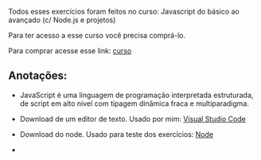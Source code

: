 Todos esses exercícios foram feitos no curso: Javascript do básico ao avançado (c/ Node.js e projetos)

Para ter acesso a esse curso você precisa comprá-lo.

Para comprar acesse esse link: [curso](https://www.udemy.com/course/javascript-do-basico-ao-avancado-com-node-e-projetos)

## Anotações:

- JavaScript é uma linguagem de programação interpretada estruturada, de script em alto nível com tipagem dinâmica fraca e multiparadigma.

- Download de um editor de texto. Usado por mim: [Visual Studio Code](https://code.visualstudio.com/)
- Download do node. Usado para teste dos exercícios: [Node](https://nodejs.org/pt-br/)
- 